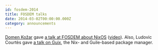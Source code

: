 ```yaml
---
id: fosdem-2014
title: FOSDEM talks 
date: 2014-03-02T00:00:00.000Z
category: announcements
---
```

[Domen Kožar](https://www.domenkozar.com/) gave [a talk at FOSDEM about NixOS](https://web.archive.org/web/20200424105824/https://archive.fosdem.org/2014/schedule/event/nixos_declarative_configuration_linux_distribution/) ([video](https://video.fosdem.org/2014/H1309_Van_Rijn/Saturday/NixOS_declarative_configuration_Linux_distribution.webm)). Also, Ludovic Courtès gave [a talk on Guix](https://web.archive.org/web/20200424075250/https://archive.fosdem.org/2014/schedule/event/gnuguix/), the Nix- and Guile-based package manager.
